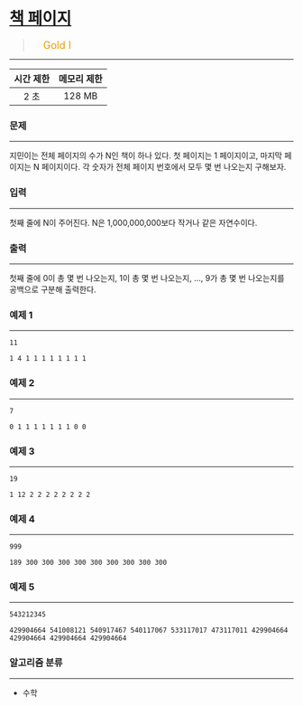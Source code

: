 # [책 페이지](https://www.acmicpc.net/problem/1019)

> <img src="https://d2gd6pc034wcta.cloudfront.net/tier/15.svg" width="16" heigth="21" style = "vertical-align: middle;"/>&nbsp;<span style="font-size: 18px; color: #ec9a00;">Gold I</span>

***

<div align="center">

|시간 제한|메모리 제한|
|:---:|:---:|
|2 초 |128 MB|

</div>

### 문제

***

지민이는 전체 페이지의 수가 N인 책이 하나 있다. 첫 페이지는 1 페이지이고, 마지막 페이지는 N 페이지이다. 각 숫자가 전체 페이지 번호에서 모두 몇 번 나오는지 구해보자.

### 입력

***

첫째 줄에 N이 주어진다. N은 1,000,000,000보다 작거나 같은 자연수이다.

### 출력

***

첫째 줄에 0이 총 몇 번 나오는지, 1이 총 몇 번 나오는지, ..., 9가 총 몇 번 나오는지를 공백으로 구분해 출력한다.

### 예제 1

***

```
11
```

```
1 4 1 1 1 1 1 1 1 1
```

### 예제 2

***

```
7
```

```
0 1 1 1 1 1 1 1 0 0
```

### 예제 3

***

```
19
```

```
1 12 2 2 2 2 2 2 2 2
```

### 예제 4

***

```
999
```

```
189 300 300 300 300 300 300 300 300 300
```

### 예제 5

***

```
543212345
```

```
429904664 541008121 540917467 540117067 533117017 473117011 429904664 429904664 429904664 429904664
```

### 알고리즘 분류

***

* 수학

